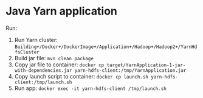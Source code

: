 # Java Yarn application

Run:

1. Run Yarn cluster: `Building+/Docker+/DockerImage+/Application+/Hadoop+/Hadoop2+/YarnHdfsCluster`
1. Build jar file: `mvn clean package`
1. Copy jar file to container:
   `docker cp target/YarnApplication-1-jar-with-dependencies.jar yarn-hdfs-client:/tmp/YarnApplication.jar`
1. Copy launch script to container: `docker cp launch.sh yarn-hdfs-client:/tmp/launch.sh`
1. Run app: `docker exec -it yarn-hdfs-client /tmp/launch.sh`